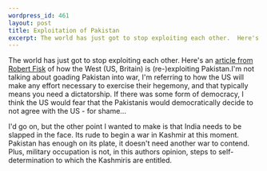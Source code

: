 ```yaml
--- 
wordpress_id: 461
layout: post
title: Exploitation of Pakistan
excerpt: The world has just got to stop exploiting each other.  Here's an <a href='http://argument.independent.co.uk/commentators/story.jsp?story=101459'>article from Robert Fisk</a> of how the West (US, Britain) is (re-)exploiting Pakistan.
---
```

The world has just got to stop exploiting each other.  Here's an <a href='http://argument.independent.co.uk/commentators/story.jsp?story=101459'>article from Robert Fisk</a> of how the West (US, Britain) is (re-)exploiting Pakistan.<!--more-->I'm not talking about goading Pakistan into war, I'm referring to how the US will make any effort necessary to exercise their hegemony, and that typically means you need a dictatorship.  If there was some form of democracy, I think the US would fear that the Pakistanis would democratically decide to not agree with the US - for shame...<p>I'd go on, but the other point I wanted to make is that India needs to be slapped in the face.  Its rude to begin a war in Kashmir at this moment.  Pakistan has enough on its plate, it doesn't need another war to contend.  Plus, military occupation is not, in this authors opinion, steps to self-determination to which the Kashmiris are entitled.</p>
